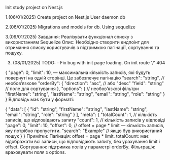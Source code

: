 Init study project on Nest.js

1.(06/01/2025) Create project on Nest.js
User daemon
db

2.(06/01/2025) Migrations and models for db. Using sequelize

3.(09/01/2025) Завдання: Реалізувати функціонал списку з використанням Sequelize
Опис:
Необхідно створити ендпоінт для отримання списку користувачів з підтримкою пагінації, сортування та пошуку.

3. (08/01/2025)
    TODO:
        - Fix bug with init page loading. On init route '/' 404

{
"page": 0,
"limit": 10,  — максимальна кількість записів, які будуть повернуті на одній сторінці. Це забезпечує пагінацію
"search": "string", // необов’язкове
"orderBy": {
"direction": "asc", // або "desc"
"field": "string" // поле для сортування
},
"options": { // необов’язкові фільтри
"firstName": "string",
"lastName": "string",
"email": "string",
"role": "string"
}
}
Відповідь має бути у форматі:


{
"data": [
{
"id": "string",
"firstName": "string",
"lastName": "string",
"email": "string",
"role": "string"
}
],
"meta": {
"totalCount": 1, // кількість записів, що відповідають запиту
"count": 1, // кількість записів у відповіді
"page": 0,
"limit": 10,
"offset": 0, // offset = page * limit  — кількість записів, яку потрібно пропустити.
"search": "Example" // якщо був використаний пошук
}
}
Примітки:
Пагінація: offset = page * limit.
totalCount: має відображати всі записи, що відповідають запиту, без урахування limit і offset.
Сортування: підтримка полів у параметрі orderBy.
Фільтрація: враховувати поля з options.